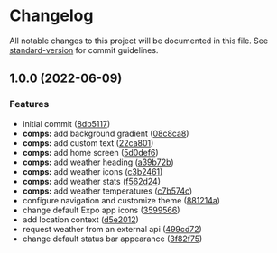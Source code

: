 # Changelog

All notable changes to this project will be documented in this file. See [standard-version](https://github.com/conventional-changelog/standard-version) for commit guidelines.

## 1.0.0 (2022-06-09)

### Features

- initial commit ([8db5117](https://github.com/dilanluna/weather-now/commit/8db5117bef1218d24bea3fc3b7e66865b63e93da))
- **comps:** add background gradient ([08c8ca8](https://github.com/dilanluna/weather-now/commit/08c8ca80f81df763eef70b65a3eecd578fd6d3a1))
- **comps:** add custom text ([22ca801](https://github.com/dilanluna/weather-now/commit/22ca801451d32522d9e371014c835fa003fc61b0))
- **comps:** add home screen ([5d0def6](https://github.com/dilanluna/weather-now/commit/5d0def67254b6114907669b256c155548201b42d))
- **comps:** add weather heading ([a39b72b](https://github.com/dilanluna/weather-now/commit/a39b72b4d0004cad769bafae623e15cd1fc5d4b5))
- **comps:** add weather icons ([c3b2461](https://github.com/dilanluna/weather-now/commit/c3b2461561f0f018efba4182da2576fa0e7fbc7e))
- **comps:** add weather stats ([f562d24](https://github.com/dilanluna/weather-now/commit/f562d2444734e3fea93a0e23d9cc5a9da18c3259))
- **comps:** add weather temperatures ([c7b574c](https://github.com/dilanluna/weather-now/commit/c7b574cb59b93c75add4189be64be2fc62bc2278))
- configure navigation and customize theme ([881214a](https://github.com/dilanluna/weather-now/commit/881214a604089e2559f4ce4991a39e0e682adb77))
- change default Expo app icons ([3599566](https://github.com/dilanluna/weather-now/commit/3599566028eb6e5a05215e8a03f61cdb848adafe))
- add location context ([d5e2012](https://github.com/dilanluna/weather-now/commit/d5e2012ec68cdbf2e00200f7254f6b96a6ff9e29))
- request weather from an external api ([499cd72](https://github.com/dilanluna/weather-now/commit/499cd721e65f82c19053af448208c190988af1a6))
- change default status bar appearance ([3f82f75](https://github.com/dilanluna/weather-now/commit/3f82f7531143709b3c5a800514c5e9a3120c150f))
